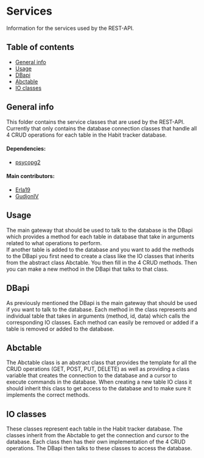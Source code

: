# Services
Information for the services used by the REST-API. 

## Table of contents
* [General info](#general-info)
* [Usage](#usage)
* [DBapi](#dbapi)
* [Abctable](#abctable)
* [IO classes](#io-classes)

## General info
This folder contains the service classes that are used by the REST-API. Currently that only contains the database connection classes that handle all 4 CRUD operations for each table in the Habit tracker database. 
#### Dependencies:
* [psycopg2](https://www.psycopg.org/) 
#### Main contributors:
* [Erla19](https://github.com/erla19)
* [GudjonIV](https://github.com/GudjonIV)

## Usage
The main gateway that should be used to talk to the database is the DBapi which provides a method for each table in database that take in arguments related to what operations to perform.   
If another table is added to the database and you want to add the methods to the DBapi you first need to create a class like the IO classes that inherits from the abstract class Abctable. You then fill in the 4 CRUD methods. Then you can make a new method in the DBapi that talks to that class.

## DBapi
As previously mentioned the DBapi is the main gateway that should be used if you want to talk to the database. Each method in the class represents and individual table that takes in arguments (method, id, data) which calls the corresponding IO classes. Each method can easily be removed or added if a table is removed or added to the database.  

## Abctable
The Abctable class is an abstract class that provides the template for all the CRUD operations (GET, POST, PUT, DELETE) as well as providing a class variable that creates the connection to the database and a cursor to execute commands in the database. When creating a new table IO class it should inherit this class to get access to the database and to make sure it implements the correct methods.

## IO classes
These classes represent each table in the Habit tracker database. The classes inherit from the Abctable to get the connection and cursor to the database. Each class then has their own implementation of the 4 CRUD operations. The DBapi then talks to these classes to access the database.